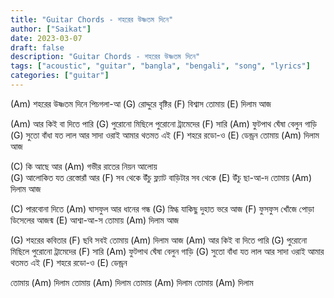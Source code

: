 ```yaml
---
title: "Guitar Chords - শহরের উষ্ণতম দিনে"
author: ["Saikat"]
date: 2023-03-07
draft: false
description: "Guitar Chords - শহরের উষ্ণতম দিনে"
tags: ["acoustic", "guitar", "bangla", "bengali", "song", "lyrics"]
categories: ["guitar"]
---
```

(Am) শহরের উষ্ণতম দিনে
পিচগলা-আ (G) রোদ্দুরে 
বৃষ্টির (F) বিশ্বাস
তোমায় (E) দিলাম আজ

(Am) আর কিই বা দিতে পারি 
(G) পুরোনো মিছিলে পুরোনো ট্রামেদের (F) সারি
(Am) ফুটপাথ ঘেঁষা বেলুন গাড়ি 
(G) সুতো বাঁধা যত লাল আর সাদা 
ওরাই আমার থতমত এই (F) শহরে
রডো-ও (E) ডেন্ড্রন
তোমায় (Am) দিলাম আজ

(C) কি আছে আর 
(Am) গভীর রাতের নিয়ন আলোয়  
(G) আলোকিত যত রেস্তোরাঁ আর 
(F) সব থেকে উঁচু ফ্ল্যাট বাড়িটার
সব থেকে (E) উঁচু ছা-আ-দ
তোমায় (Am) দিলাম আজ

(C) পারবোনা দিতে
(Am) ঘাসফুল আর ধানের গন্ধ
(G) স্নিগ্ধ যাকিছু দুহাত ভরে আজ
(F) ফুসফুস খোঁজে পোড়া ডিসেলের 
আজন্ম (E) আশ্বা-আ-স
তোমায় (Am) দিলাম আজ

(G) শহরের কবিতার (F) ছবি সবই
তোমায় (Am) দিলাম আজ
(Am) আর কিই বা দিতে পারি 
(G) পুরোনো মিছিলে পুরোনো ট্রামেদের (F) সারি
(Am) ফুটপাথ ঘেঁষা বেলুন গাড়ি 
(G) সুতো বাঁধা যত লাল আর সাদা 
ওরাই আমার থতমত এই (F) শহরে
রডো-ও (E) ডেন্ড্রন

তোমায় (Am) দিলাম
তোমায় (Am) দিলাম
তোমায় (Am) দিলাম
তোমায় (Am) দিলাম
